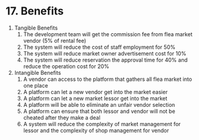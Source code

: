 # 17. Benefits 

1. Tangible Benefits
    1. The development team will get the commission fee from flea     market vendor (5% of rental fee)
    2. The system will reduce the cost of staff employment for 50%
    3. The system will reduce market owner advertisement cost for     10%
    4. The system will reduce reservation the approval time for 40% and reduce the operation cost for 20%
2. Intangible Benefits
    1. A vendor can access to the platform that gathers all flea     market into one place
    2. A platform can let a new vendor get into the market easier
    3. A platform can let a new market lessor get into the market
    4. A platform will be able to eliminate an unfair vendor     selection
    5. A platform can ensure that both lessor and vendor will not     be cheated after they make a deal
    6. A system will reduce the complexity of market management for lessor and the complexity of shop management for vendor